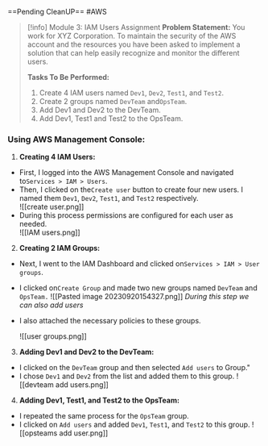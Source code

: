 ==Pending CleanUP==
#AWS
> [!info] Module 3: IAM Users Assignment
> **Problem Statement:** 
> You work for XYZ Corporation. To maintain the security of the AWS account and the resources you have been asked to implement a solution that can help easily recognize and monitor the different users. 
> 
> **Tasks To Be Performed:** 
> 1. Create 4 IAM users named `Dev1`, `Dev2`, `Test1`, and `Test2`. 
> 2. Create 2 groups named `DevTeam` and`OpsTeam`. 
> 3. Add Dev1 and Dev2 to the DevTeam. 
> 4. Add Dev1, Test1 and Test2 to the OpsTeam.

### Using AWS Management Console:

1. **Creating 4 IAM Users:**
 - First, I logged into the AWS Management Console and navigated to`Services > IAM > Users`.
 - Then, I clicked on the`Create user` button to create four new users. I named them `Dev1`, `Dev2`, `Test1`, and `Test2` respectively.  
   ![[create user.png]]
 - During this process permissions are configured  for each user as needed.  
   ![[IAM users.png]]

2. **Creating 2 IAM Groups:**
 - Next, I went to the IAM Dashboard and clicked on`Services > IAM > User groups`.
 - I clicked on`Create Group` and made two new groups named `DevTeam` and `OpsTeam.`
   ![[Pasted image 20230920154327.png]]
   *During this step we can also add users*
 - I also attached the necessary policies to these groups.
   
   ![[user groups.png]]
   
3. **Adding Dev1 and Dev2 to the DevTeam:**
 - I clicked on the `DevTeam` group and then selected `Add users` to Group."
 - I chose `Dev1` and `Dev2` from the list and added them to this group.
   ![[devteam add users.png]]

4. **Adding Dev1, Test1, and Test2 to the OpsTeam:**
 - I repeated the same process for the `OpsTeam` group.
 - I clicked on `Add users` and added `Dev1`, `Test1`, and `Test2` to this group.
 ![[opsteams add user.png]]
